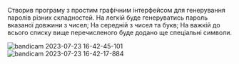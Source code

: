 Створив програму з простим графічним інтерфейсом для генерування паролів різних складностей.
На легкій буде генеруватись пароль вказаної довжини з чисел;
На середній з чисел та букв;
На важкій до всього списку вище перечисленого буде додано ще спеціальні символи.




![bandicam 2023-07-23 16-42-45-101](https://github.com/castromx/tkinterModule/assets/96194271/02743f5b-12c6-4107-9619-7f26b9c82cb3)
![bandicam 2023-07-23 16-42-17-884](https://github.com/castromx/tkinterModule/assets/96194271/c356358e-c6e6-4b87-aefb-1d57227bce3b)
